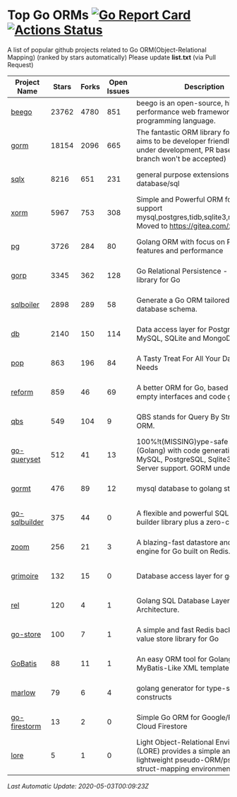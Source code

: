 # Top Go ORMs [![Go Report Card](https://goreportcard.com/badge/github.com/d-tsuji/awesome-go-orms)](https://goreportcard.com/report/github.com/d-tsuji/awesome-go-orms) [![Actions Status](https://github.com/d-tsuji/awesome-go-orms/workflows/CI/badge.svg)](https://github.com/d-tsuji/awesome-go-orms/actions)
A list of popular github projects related to Go ORM(Object-Relational Mapping) (ranked by stars automatically)
Please update **list.txt** (via Pull Request)

| Project Name | Stars | Forks | Open Issues | Description | Last Update |
| ------------ | ----- | ----- | ----------- | ----------- | ----------- |
| [beego](https://github.com/astaxie/beego) | 23762 | 4780 | 851 | beego is an open-source, high-performance web framework for the Go programming language. | 2020-05-02 18:48:42 |
| [gorm](https://github.com/jinzhu/gorm) | 18154 | 2096 | 665 | The fantastic ORM library for Golang, aims to be developer friendly (v2 is under development, PR based on master branch won't be accepted) | 2020-05-02 21:02:08 |
| [sqlx](https://github.com/jmoiron/sqlx) | 8216 | 651 | 231 | general purpose extensions to golang's database/sql | 2020-05-02 15:41:30 |
| [xorm](https://github.com/go-xorm/xorm) | 5967 | 753 | 308 | Simple and Powerful ORM for Go, support mysql,postgres,tidb,sqlite3,mssql,oracle, Moved to https://gitea.com/xorm/xorm | 2020-05-02 01:21:41 |
| [pg](https://github.com/go-pg/pg) | 3726 | 284 | 80 | Golang ORM with focus on PostgreSQL features and performance | 2020-05-02 22:57:44 |
| [gorp](https://github.com/go-gorp/gorp) | 3345 | 362 | 128 | Go Relational Persistence - an ORM-ish library for Go | 2020-05-02 02:51:29 |
| [sqlboiler](https://github.com/volatiletech/sqlboiler) | 2898 | 289 | 58 | Generate a Go ORM tailored to your database schema. | 2020-05-02 20:31:59 |
| [db](https://github.com/upper/db) | 2140 | 150 | 114 | Data access layer for PostgreSQL, MySQL, SQLite and MongoDB. | 2020-05-02 12:49:52 |
| [pop](https://github.com/gobuffalo/pop) | 863 | 196 | 84 | A Tasty Treat For All Your Database Needs | 2020-05-01 03:26:49 |
| [reform](https://github.com/go-reform/reform) | 859 | 46 | 69 | A better ORM for Go, based on non-empty interfaces and code generation. | 2020-05-02 22:57:18 |
| [qbs](https://github.com/coocood/qbs) | 549 | 104 | 9 | QBS stands for Query By Struct. A Go ORM. | 2020-04-18 08:21:37 |
| [go-queryset](https://github.com/jirfag/go-queryset) | 512 | 41 | 13 | 100%!t(MISSING)ype-safe ORM for Go (Golang) with code generation and MySQL, PostgreSQL, Sqlite3, SQL Server support. GORM under the hood. | 2020-04-29 17:21:21 |
| [gormt](https://github.com/xxjwxc/gormt) | 476 | 89 | 12 | mysql database to golang struct | 2020-05-02 01:40:30 |
| [go-sqlbuilder](https://github.com/huandu/go-sqlbuilder) | 375 | 44 | 0 | A flexible and powerful SQL string builder library plus a zero-config ORM. | 2020-04-30 04:15:03 |
| [zoom](https://github.com/albrow/zoom) | 256 | 21 | 3 | A blazing-fast datastore and querying engine for Go built on Redis. | 2020-05-02 07:19:31 |
| [grimoire](https://github.com/Fs02/grimoire) | 132 | 15 | 0 | Database access layer for golang | 2020-04-27 23:40:44 |
| [rel](https://github.com/Fs02/rel) | 120 | 4 | 1 | Golang SQL Database Layer for Layered Architecture. | 2020-05-02 20:10:38 |
| [go-store](https://github.com/gosuri/go-store) | 100 | 7 | 1 | A simple and fast Redis backed key-value store library for Go | 2020-03-26 16:05:22 |
| [GoBatis](https://github.com/runner-mei/GoBatis) | 88 | 11 | 1 | An easy ORM tool for Golang, support MyBatis-Like XML template SQL | 2020-04-28 12:43:57 |
| [marlow](https://github.com/dadleyy/marlow) | 79 | 6 | 4 | golang generator for type-safe sql api constructs | 2020-04-14 16:02:10 |
| [go-firestorm](https://github.com/jschoedt/go-firestorm) | 13 | 2 | 0 | Simple Go ORM for Google/Firebase Cloud Firestore | 2020-04-22 12:00:40 |
| [lore](https://github.com/abrahambotros/lore) | 5 | 1 | 0 | Light Object-Relational Environment (LORE) provides a simple and lightweight pseudo-ORM/pseudo-struct-mapping environment for Go | 2019-08-18 20:19:39 |

*Last Automatic Update: 2020-05-03T00:09:23Z*
